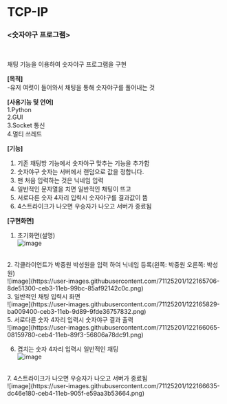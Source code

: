 # TCP-IP
<h3> <숫자야구 프로그램> </h3><br>


채팅 기능을 이용하여 숫자야구 프로그램을 구현 <br>

 
<b>[목적]</b> <br>
-유저 여럿이 들어와서 채팅을 통해 숫자야구를 풀어내는 것<br>


<b>[사용기능 및 언어]</b> <br>
1.Python <br>
2.GUI <br>
3.Socket 통신 <br>
4.멀티 쓰레드

<b>[기능] </b><br>

1. 기존 채팅방 기능에서 숫자야구 맞추는 기능을 추가함<br>
2. 숫자야구 숫자는 서버에서 랜덤으로 값을 정합니다.<br>
3. 맨 처음 입력하는 것은 닉네임 입력<br>
5. 일반적인 문자열을 치면 일반적인 채팅이 뜨고<br>
6. 서로다른 숫자 4자리 입력시 숫자야구를 결과값이 뜸 <br>
7. 4스트라이크가 나오면 우승자가 나오고 서버가 종료됨 <br>

<b>[구현화면]</b> <br>
1. 초기화면(설명) <br>
![image](https://user-images.githubusercontent.com/71125201/122163666-7eb09600-ceb0-11eb-8678-31d6820d7a30.png)
<br>
2. 각클라이언트가 박중원 박성원을 입력 하여 닉네임 등록(왼쪽: 박중원 오른쪽: 박성원)<br> 
![image](https://user-images.githubusercontent.com/71125201/122165706-8de51300-ceb3-11eb-99bc-85af92142c0c.png)
<br>
3. 일반적인 채팅 입력시 화면<br>
![image](https://user-images.githubusercontent.com/71125201/122165829-ba009400-ceb3-11eb-9d89-9fde36757832.png)
<br>
5. 서로다른 숫자 4자리 입력시 숫자야구 결과 출력<br>
![image](https://user-images.githubusercontent.com/71125201/122166065-08159780-ceb4-11eb-89f3-56806a78dc91.png)
<br>

6. 겹치는 숫자 4자리 입력시 일반적인 채팅<br>
![image](https://user-images.githubusercontent.com/71125201/122166278-562a9b00-ceb4-11eb-98e4-33f3262acd7c.png)
<br>
7. 4스트라이크가 나오면 우승자가 나오고 서버가 종료됨 <br>
![image](https://user-images.githubusercontent.com/71125201/122166635-dc46e180-ceb4-11eb-905f-e59aa3b53664.png)





